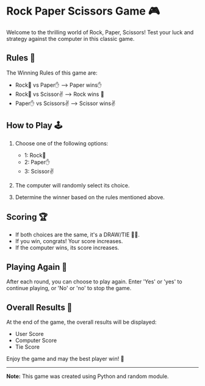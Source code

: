 # Rock Paper Scissors Game 🎮

Welcome to the thrilling world of Rock, Paper, Scissors! Test your luck and strategy against the computer in this classic game.

## Rules 📜

The Winning Rules of this game are:
- Rock👊 vs Paper✋ --> Paper wins✋
- Rock👊 vs Scissor✌️ --> Rock wins 👊
- Paper✋ vs Scissors✌️ --> Scissor wins✌️

## How to Play 🕹️

1. Choose one of the following options:
    - 1: Rock👊
    - 2: Paper✋
    - 3: Scissor✌️

2. The computer will randomly select its choice.

3. Determine the winner based on the rules mentioned above.

## Scoring 🏆

- If both choices are the same, it's a DRAW/TIE 👔👔.
- If you win, congrats! Your score increases.
- If the computer wins, its score increases.

## Playing Again 🔄

After each round, you can choose to play again. Enter 'Yes' or 'yes' to continue playing, or 'No' or 'no' to stop the game.

## Overall Results 🏁

At the end of the game, the overall results will be displayed:
- User Score
- Computer Score
- Tie Score

Enjoy the game and may the best player win! 🏅

---

**Note:** This game was created using Python and random module.

